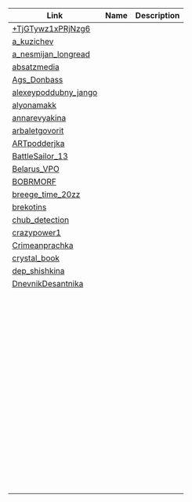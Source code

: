 | Link                 | Name                  | Description            |
| ---------------------|---------------------- |:----------------------:|
| [+TjGTywz1xPRjNzg6](https://t.me/+TjGTywz1xPRjNzg6)    | 
| [a_kuzichev](https://t.me/a_kuzichev)           | 
| [a_nesmijan_longread](https://t.me/a_nesmijan_longread)  | 
| [absatzmedia](https://t.me/absatzmedia)          | 
| [Ags_Donbass](https://t.me/Ags_Donbass)          | 
| [alexeypoddubny_jango](https://t.me/alexeypoddubny_jango) | 
| [alyonamakk](https://t.me/alyonamakk)           | 
| [annarevyakina](https://t.me/annarevyakina)        | 
| [arbaletgovorit](https://t.me/arbaletgovorit)       | 
| [ARTpodderjka](https://t.me/ARTpodderjka)         | 
| [BattleSailor_13](https://t.me/BattleSailor_13)      | 
| [Belarus_VPO](https://t.me/Belarus_VPO)          | 
| [BOBRMORF](https://t.me/BOBRMORF)             | 
| [breege_time_20zz](https://t.me/breege_time_20zz)     | 
| [brekotins](https://t.me/brekotins)            | 
| [chub_detection](https://t.me/chub_detection)       | 
| [crazypower1](https://t.me/crazypower1)          | 
| [Crimeanprachka](https://t.me/Crimeanprachka)       | 
| [crystal_book](https://t.me/crystal_book)         | 
| [dep_shishkina](https://t.me/dep_shishkina)        | 
| [DnevnikDesantnika](https://t.me/DnevnikDesantnika)    | 
| [](https://t.me/dolgarevaanna)        | 
| [](https://t.me/donezkiy)             | 
| [](https://t.me/dva_majors)           | 
| [](https://t.me/eternoff)             | 
| [](https://t.me/FridrihShow)          | 
| [](https://t.me/Grigorjev)            | 
| [](https://t.me/harry_homolsky)       | 
| [](https://t.me/HersonVestnik)        | 
| [](https://t.me/iikhu)                | 
| [](https://t.me/imnotbozhena)         | 
| [](https://t.me/IronHelmets)          | 
| [](https://t.me/istoricprovincial)    | 
| [](https://t.me/izolentalive)         | 
| [](https://t.me/kalininrus)           | 
| [](https://t.me/karjakinchess)        | 
| [](https://t.me/kommunist)            | 
| [](https://t.me/KotNaMirotvorze)      | 
| [](https://t.me/KovaksClearSky)       | 
| [](https://t.me/krasnovdmitri)        | 
| [](https://t.me/kuzichev_chat)        | 
| [](https://t.me/labppsh)              | 
| [](https://t.me/LIC_LPR)              | 
| [](https://t.me/m0sc0wcalling)        | 
| [](https://t.me/mariabutina)          | 
| [](https://t.me/Marinaslovo)          | 
| [](https://t.me/matanaliz_kofman)     | 
| [](https://t.me/maximgrigoryev)       | 
| [](https://t.me/MAYDNR)               | 
| [](https://t.me/MediaOfficers)        | 
| [](https://t.me/membersofxaknet)      | 
| [](https://t.me/Metametrica)          | 
| [](https://t.me/mylandbelarus)        | 
| [](https://t.me/ncbs18)               | 
| [](https://t.me/nemeZ1da_ru)          | 
| [](https://t.me/NeSocSeti)            | 
| [](https://t.me/nos_chanel)           | 
| [](https://t.me/OlesyaShigina)        | 
| [](https://t.me/olgaseletskaya)       | 
| [](https://t.me/Opalennye_vojnoj)     | 
| [](https://t.me/opdnrinfo)            | 
| [](https://t.me/opennewss)            | 
| [](https://t.me/oplnr)                | 
| [](https://t.me/opoveshenie)          | 
| [](https://t.me/orsha_pereobutaya)    | 
| [](https://t.me/petrlundstrem)        | 
| [](https://t.me/politsputnik)         | 
| [](https://t.me/rosich_admin)         | 
| [](https://t.me/rsotmdivision)        | 
| [](https://t.me/russiaz)              | 
| [](https://t.me/sergeyvostrecov)      | 
| [](https://t.me/sharikovtime)         | 
| [](https://t.me/smershmsk)            | 
| [](https://t.me/spainrus)             | 
| [](https://t.me/sskarnaukhov)         | 
| [](https://t.me/strazh_1)             | 
| [](https://t.me/stringer_donetsk)     | 
| [](https://t.me/tactical_13)          | 
| [](https://t.me/ukr_leaks)            | 
| [](https://t.me/vadovskaya)           | 
| [](https://t.me/verysexydasha)        | 
| [](https://t.me/vitteli)              | 
| [](https://t.me/voytenkos)            | 
| [](https://t.me/vv_volodin)           | 
| [](https://t.me/war_ukr_russ)         | 
| [](https://t.me/warhistoryalconafter) | 
| [](https://t.me/xaknet_team)          | 
| [](https://t.me/xoxol_uk)             | 
| [](https://t.me/zhurnalistka_z)       | 
| [](https://t.me/ZSU_Hunter_2_0)       | 
